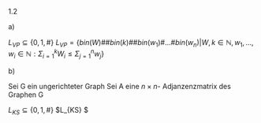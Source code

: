 1.2

a)

$L_{VP} \subseteq \{0,1,\# \}$
$L_{VP} = \left\{ bin(W)\#\#bin(k)\#\#bin(w_{1})\#\dots \# bin(w_{n}) | W,k \in \mathbb{N}, w_{1},\dots,w_{i} \in \mathbb{N}: \Sigma_{i=1}^{k} W_{i} \leq \Sigma^{n}_{j=1} w_{j}  \right\}$

b)

Sei G ein ungerichteter Graph
Sei A eine $n\times n$- Adjanzenzmatrix des Graphen G

$L_{KS} \subseteq \{0,1,\# \}$
$L_{KS} $